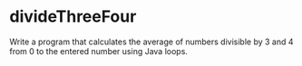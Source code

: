 # divideThreeFour
Write a program that calculates the average of numbers divisible by 3 and 4 from 0 to the entered number using Java loops.
